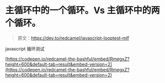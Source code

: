 # 主循环中的一个循环。Vs 主循环中的两个循环。

> 原文：<https://dev.to/redcamel/javascript-looptest-mlf>

javascript 循环测试

[https://codepen.io/redcamel-the-bashful/embed/RmegxZ?height=600&default-tab=result&embed-version=2](https://codepen.io/redcamel-the-bashful/embed/RmegxZ?height=600&default-tab=result&embed-version=2)